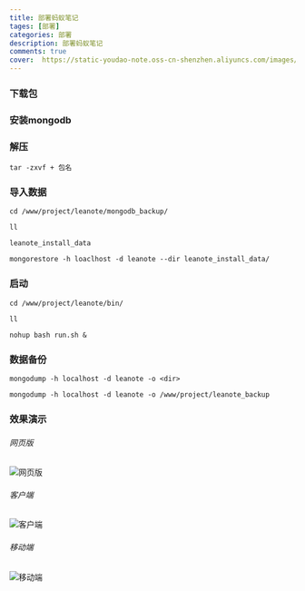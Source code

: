 ```yaml
---
title: 部署蚂蚁笔记
tages: [部署]
categories: 部署
description: 部署蚂蚁笔记
comments: true
cover:  https://static-youdao-note.oss-cn-shenzhen.aliyuncs.com/images/202305270200208.webp?x-oss-process=style/webp
---
```




### 下载包

### 安装mongodb

### 解压
```
tar -zxvf + 包名
```

### 导入数据

```
cd /www/project/leanote/mongodb_backup/

ll

leanote_install_data

mongorestore -h loaclhost -d leanote --dir leanote_install_data/
```

### 启动

```
cd /www/project/leanote/bin/

ll

nohup bash run.sh &
```


### 数据备份

```
mongodump -h localhost -d leanote -o <dir>

mongodump -h localhost -d leanote -o /www/project/leanote_backup

```

### 效果演示

###### 网页版

![网页版](https://static-youdao-note.oss-cn-shenzhen.aliyuncs.com/images/202306101346910.webp?x-oss-process=style/webp)

###### 客户端

![客户端](https://static-youdao-note.oss-cn-shenzhen.aliyuncs.com/images/202306101346566.webp?x-oss-process=style/webp)

###### 移动端

![移动端](https://static-youdao-note.oss-cn-shenzhen.aliyuncs.com/images/202306101347862.webp?x-oss-process=style/webp)